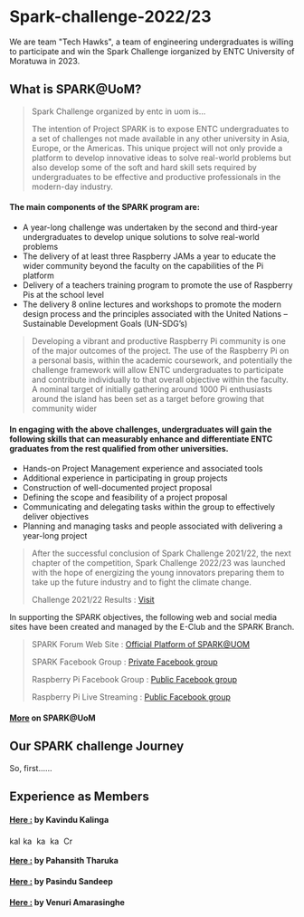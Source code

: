 # Spark-challenge-2022/23

We are team "Tech Hawks", a team of engineering undergraduates is willing to participate and win the Spark Challenge iorganized by ENTC University of Moratuwa in 2023.


## What is SPARK@UoM? 

>Spark Challenge organized by entc in uom is...
>
>The intention of Project SPARK is to expose ENTC undergraduates to a set of challenges not made available in any other university in Asia, Europe, or the Americas. This unique project will not only provide a platform to develop innovative ideas to solve real-world problems but also develop some of the soft and hard skill sets required by undergraduates to be effective and productive professionals in the modern-day industry.
>

#### The main components of the SPARK program are:

<ul>
  <li>A year-long challenge was undertaken by the second and third-year undergraduates to develop unique solutions to solve real-world problems</li>
  <li>The delivery of at least three Raspberry JAMs a year to educate the wider community beyond the faculty on the capabilities of the Pi platform </li>
  <li>Delivery of a teachers training program to promote the use of Raspberry Pis at the school level </li>
  <li>The delivery 8 online lectures and workshops to promote the modern design process and the principles associated with the United Nations – Sustainable Development Goals (UN-SDG’s) </li>
</ul>

>Developing a vibrant and productive Raspberry Pi community is one of the major outcomes of the project. The use of the Raspberry Pi on a personal basis, within the academic coursework, and potentially the challenge framework will allow ENTC undergraduates to participate and contribute individually to that overall objective within the faculty. A nominal target of initially gathering around 1000 Pi enthusiasts around the island has been set as a target before growing that community wider
>
#### In engaging with the above challenges, undergraduates will gain the following skills that can measurably enhance and differentiate ENTC graduates from the rest qualified from other universities.

<ul>
  <li>Hands-on Project Management experience and associated tools</li>
  <li>Additional experience in participating in group projects</li>
  <li>Construction of well-documented project proposal</li>
  <li>Defining the scope and feasibility of a project proposal</li>
  <li>Communicating and delegating tasks within the group to effectively deliver objectives</li>
  <li>Planning and managing tasks and people associated with delivering a year-long project</li>  
</ul>

>After the successful conclusion of Spark Challenge 2021/22, the next chapter of the competition, Spark Challenge 2022/23 was launched with the hope of energizing the young innovators preparing them to take up the future industry and to fight the climate change.
>
> Challenge 2021/22 Results : [Visit](https://ent.uom.lk/spark-at-uom/spark-challenge-2021-22-results/)

In supporting the SPARK objectives, the following web and social media sites have been created and managed by the E-Club and the SPARK Branch.
>SPARK Forum Web Site : [Official Platform of SPARK@UOM](https://ent.uom.lk/spark/)
>
>SPARK Facebook Group : [Private Facebook group](https://www.facebook.com/groups/231636991939892)
>
>Raspberry Pi Facebook Group : [Public Facebook group](https://www.facebook.com/groups/raspberrypicommunitylk)
>
>Raspberry Pi Live Streaming : [Public Facebook group](https://www.facebook.com/SparkUoM)

#### [More](https://ent.uom.lk/spark-at-uom/) on SPARK@UoM 

## Our SPARK challenge Journey 

So, first......




## Experience as Members

#### [Here :](https://kalingachandrasiri.blogspot.com/2023/02/spark-challenge-2023.html) by Kavindu Kalinga
<p align="left">
<!---
All this should be 
commented out
<a href="https://twitter.com/KalingaKavindu" target="blank"><img align="center" src="https://raw.githubusercontent.com/rahuldkjain/github-profile-readme-generator/master/src/images/icons/Social/twitter.svg" alt="kavindukalinga" height="15" width="20" /></a>
-->
 <a href="https://www.linkedin.com/in/kalingachandrasiri" target="blank"><img align="center" src="https://raw.githubusercontent.com/rahuldkjain/github-profile-readme-generator/master/src/images/icons/Social/linked-in-alt.svg" alt="kalingachandrasiri" height="15" width="20" /></a>
<a href="https://stackoverflow.com/users/16277941/kavindu-kalinga" target="blank"><img align="center" src="https://raw.githubusercontent.com/rahuldkjain/github-profile-readme-generator/master/src/images/icons/Social/stack-overflow.svg" alt="kavindu-kalinga" height="15" width="20" /></a>
<a href="https://www.facebook.com/kavindu.kalinga" target="blank"><img align="center" src="https://raw.githubusercontent.com/rahuldkjain/github-profile-readme-generator/master/src/images/icons/Social/facebook.svg" alt="kavindu.kalinga" height="15" width="20" /></a>
<a href="https://www.instagram.com/kavindu_kalinga" target="blank"><img align="center" src="https://raw.githubusercontent.com/rahuldkjain/github-profile-readme-generator/master/src/images/icons/Social/instagram.svg" alt="kavindu_kalinga" height="15" width="20" /></a>
<!-- <a href="https://www.youtube.com/c/uckvw2mrlhn_qxktjxyzahzw" target="blank"><img align="center" src="https://raw.githubusercontent.com/rahuldkjain/github-profile-readme-generator/master/src/images/icons/Social/youtube.svg" alt="uckvw2mrlhn_qxktjxyzahzw" height="15" width="20" /></a> -->
<a href="https://discord.gg/CrazzyHawK#8536" target="blank"><img align="center" src="https://raw.githubusercontent.com/rahuldkjain/github-profile-readme-generator/master/src/images/icons/Social/discord.svg" alt="CrazzyHawK#8536" height="15" width="20" /></a>
</p>

#### [Here :](https://github.com/Pahansith7) by Pahansith Tharuka
#### [Here :](https://github.com/pasindu201) by Pasindu Sandeep
#### [Here :](https://github.com/VenuriAmarasinghe) by Venuri Amarasinghe


